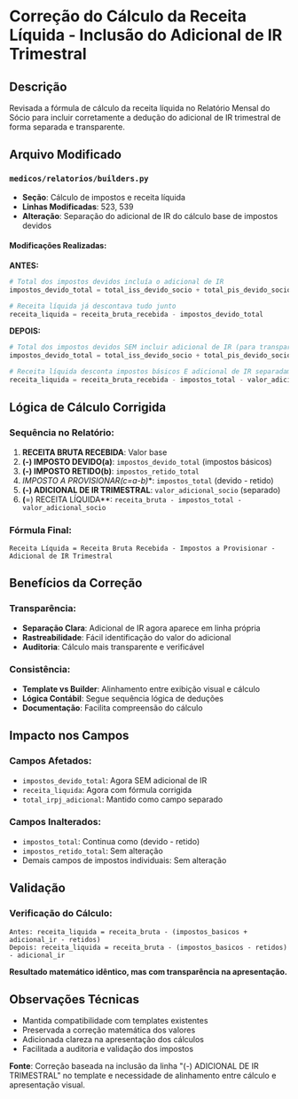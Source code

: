 # Correção do Cálculo da Receita Líquida - Inclusão do Adicional de IR Trimestral

## Descrição
Revisada a fórmula de cálculo da receita líquida no Relatório Mensal do Sócio para incluir corretamente a dedução do adicional de IR trimestral de forma separada e transparente.

## Arquivo Modificado

### `medicos/relatorios/builders.py`
- **Seção**: Cálculo de impostos e receita líquida
- **Linhas Modificadas**: 523, 539
- **Alteração**: Separação do adicional de IR do cálculo base de impostos devidos

#### Modificações Realizadas:

**ANTES:**
```python
# Total dos impostos devidos incluía o adicional de IR
impostos_devido_total = total_iss_devido_socio + total_pis_devido_socio + total_cofins_devido_socio + total_irpj_devido_socio + total_csll_devido_socio + valor_adicional_socio

# Receita líquida já descontava tudo junto
receita_liquida = receita_bruta_recebida - impostos_devido_total
```

**DEPOIS:**
```python
# Total dos impostos devidos SEM incluir adicional de IR (para transparência)
impostos_devido_total = total_iss_devido_socio + total_pis_devido_socio + total_cofins_devido_socio + total_irpj_devido_socio + total_csll_devido_socio

# Receita líquida desconta impostos básicos E adicional de IR separadamente
receita_liquida = receita_bruta_recebida - impostos_total - valor_adicional_socio
```

## Lógica de Cálculo Corrigida

### Sequência no Relatório:
1. **RECEITA BRUTA RECEBIDA**: Valor base
2. **(-) IMPOSTO DEVIDO(a)**: `impostos_devido_total` (impostos básicos)
3. **(-) IMPOSTO RETIDO(b)**: `impostos_retido_total`
4. **IMPOSTO A PROVISIONAR*(c=a-b)**: `impostos_total` (devido - retido)
5. **(-) ADICIONAL DE IR TRIMESTRAL**: `valor_adicional_socio` (separado)
6. **(**=) RECEITA LÍQUIDA**: `receita_bruta - impostos_total - valor_adicional_socio`

### Fórmula Final:
```
Receita Líquida = Receita Bruta Recebida - Impostos a Provisionar - Adicional de IR Trimestral
```

## Benefícios da Correção

### Transparência:
- **Separação Clara**: Adicional de IR agora aparece em linha própria
- **Rastreabilidade**: Fácil identificação do valor do adicional
- **Auditoria**: Cálculo mais transparente e verificável

### Consistência:
- **Template vs Builder**: Alinhamento entre exibição visual e cálculo
- **Lógica Contábil**: Segue sequência lógica de deduções
- **Documentação**: Facilita compreensão do cálculo

## Impacto nos Campos

### Campos Afetados:
- `impostos_devido_total`: Agora SEM adicional de IR
- `receita_liquida`: Agora com fórmula corrigida
- `total_irpj_adicional`: Mantido como campo separado

### Campos Inalterados:
- `impostos_total`: Continua como (devido - retido)
- `impostos_retido_total`: Sem alteração
- Demais campos de impostos individuais: Sem alteração

## Validação

### Verificação do Cálculo:
```
Antes: receita_liquida = receita_bruta - (impostos_basicos + adicional_ir - retidos)
Depois: receita_liquida = receita_bruta - (impostos_basicos - retidos) - adicional_ir
```

**Resultado matemático idêntico, mas com transparência na apresentação.**

## Observações Técnicas
- Mantida compatibilidade com templates existentes
- Preservada a correção matemática dos valores
- Adicionada clareza na apresentação dos cálculos
- Facilitada a auditoria e validação dos impostos

**Fonte**: Correção baseada na inclusão da linha "(-) ADICIONAL DE IR TRIMESTRAL" no template e necessidade de alinhamento entre cálculo e apresentação visual.
